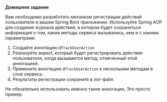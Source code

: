 **Домашнее задание**

Вам необходимо разработать механизм регистрации действий пользователя в вашем Spring Boot приложении. Используйте Spring AOP для создания журнала действий, в котором будет сохраняться информация о том, какие методы сервиса вызывались, кем и с какими параметрами.

1. Создайте аннотацию
	`@TrackUserAction`
2. Реализуйте aspect, который будет регистрировать действия пользователя, когда вызывается метод, отмеченный этой аннотацией.
3. Примените аннотацию
	`@TrackUserAction`
	к нескольким методам в слое сервиса.
4. Результаты регистрации сохраните в лог-файл.

Не обязательно использовать именно такие аннотации, Это просто пример.